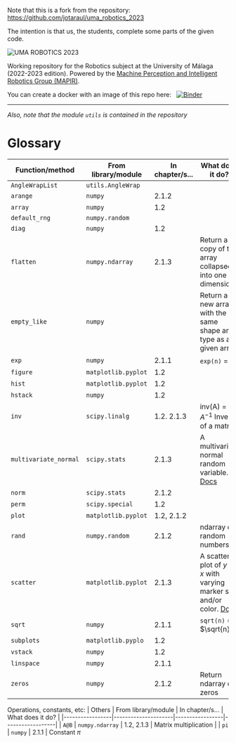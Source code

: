 Note that this is a fork from the repository: https://github.com/jotaraul/uma_robotics_2023

The intention is that us, the students, complete some parts of the given code. 

![UMA ROBOTICS 2023](https://github.com/jotaraul/uma_robotics_2023/blob/main/utils/logo_uma_robotics_2023.png "UMA ROBOTICS 2023 logo")

Working repository for the Robotics subject at the University of Málaga (2022-2023 edition). Powered by the [Machine Perception and Intelligent Robotics Group (MAPIR)](http:mapir.isa.uma.es).

You can create a docker with an image of this repo here: &nbsp; [![Binder](https://mybinder.org/badge_logo.svg)](https://mybinder.org/v2/gh/Javi-M/uma_robotics_2023/HEAD)

---
<!--
# Summary _(kind of table of content & cheat sheet)_
## Chapter 1. Welcome

:books: **Libraries** and **modules**:
* NumPy [(docs)](https://numpy.org/doc/stable/reference/)
* SciPy [(docs)](https://docs.scipy.org/doc/scipy/reference/)
* matplotlib [(docs)](https://matplotlib.org/3.5.3/api/_as_gen/matplotlib.pyplot.html)
    * matplotlib.pyplot
     

```python
import numpy as np
from numpy import random
from scipy.special import perm

import matplotlib.pyplot as plt

import ipywidgets as widgets
from ipywidgets import interact, interactive, fixed, interact_manual
```

**Functions and methods in this section**:
`np.array([...])`, `np.vstack([...])`, `np.hstack([...])`,
`np.diag([...])`, `scipy.linalg.inv()`, `A@B`, `plt.plot()`,
`plt.figure()`, `plt.subplots()`, `h.pop(0).remove()`

## Chapter 2. Probability and Satatistics Bases for Robotics
### 2.1 Probability and Statistics Bases for Robotics
#### 2.1.1 The gaussian distribution

**Functions and methods in this section**:
`np.linspace()`, np.pi
-->

_Also, note that the module `utils` is contained in the repository_

# Glossary
| Function/method | From library/module | In chapter/s... | What does it do? |
|-----------------|---------------------|-----------------|------------------|
| `AngleWrapList` | `utils.AngleWrap`
| `arange`        | `numpy`             | 2.1.2           
| `array`         | `numpy`             | 1.2
| `default_rng`   | `numpy.random`      |
| `diag`          | `numpy`             | 1.2
| `flatten`       | `numpy.ndarray`     | 2.1.3           | Return a copy of the array collapsed into one dimension
| `empty_like`    | `numpy`             |                 | Return a new array with the same shape and type as a given array
| `exp`           | `numpy`             | 2.1.1           | `exp(n)` = $e^n$
| `figure`        | `matplotlib.pyplot` | 1.2
| `hist`          | `matplotlib.pyplot` | 1.2             
| `hstack`        | `numpy`             | 1.2
| `inv`           | `scipy.linalg`      | 1.2. 2.1.3      | inv(A) = $A^{-1}$ Inverse of a matrix |
| `multivariate_normal` | `scipy.stats` | 2.1.3           | A multivariate normal random variable. [Docs](https://docs.scipy.org/doc/scipy/reference/generated/scipy.stats.multivariate_normal.html#scipy.stats.multivariate_normal) |
| `norm`          | `scipy.stats`       | 2.1.2
| `perm`          | `scipy.special`     | 1.2
| `plot`          | `matplotlib.pyplot` | 1.2, 2.1.2
| `rand`          | `numpy.random`      | 2.1.2           | ndarray of random numbers 
| `scatter`       | `matplotlib.pyplot` | 2.1.3           | A scatter plot of _y_ vs. _x_ with varying marker size and/or color. [Docs](https://matplotlib.org/3.5.1/api/_as_gen/matplotlib.pyplot.scatter.html)
| `sqrt`          | `numpy`             | 2.1.1           | `sqrt(n)` = $\sqrt{n}$
| `subplots`      | `matplotlib.pyplo`  | 1.2
| `vstack`        | `numpy`             | 1.2
| `linspace`      | `numpy`             | 2.1.1
| `zeros`         | `numpy`             | 2.1.2           | Return ndarray of zeros 

Operations, constants, etc:
| Others          | From library/module | In chapter/s... | What does it do? |
|-----------------|---------------------|-----------------|------------------|
| `A@B`           | `numpy.ndarray`     | 1.2, 2.1.3      | Matrix multiplication |
| `pi`            | `numpy`             | 2.1.1           | Constant $\pi$